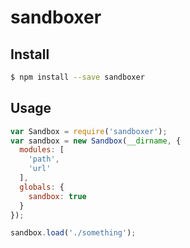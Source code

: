 # sandboxer

## Install

```bash
$ npm install --save sandboxer
```


## Usage

```js
var Sandbox = require('sandboxer');
var sandbox = new Sandbox(__dirname, {
  modules: [
    'path',
    'url'
  ],
  globals: {
    sandbox: true
  }
});

sandbox.load('./something');
```
